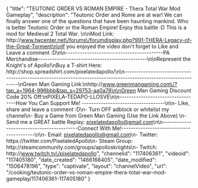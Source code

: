 {
    "title": "TEUTONIC ORDER VS ROMAN EMPIRE - Thera Total War Mod Gameplay",
    "description": "Teutonic Order and Rome are at war!  We can finally answer one of the questions that have been haunting mankind.  Who is better Teutonic Order or the Roman Empire!  Enjoy this battle :D  This is a mod for Medieval 2 Total War.  \n\nMod Link: http:\/\/www.twcenter.net\/forums\/forumdisplay.php?991-THERA-Legacy-of-the-Great-Torment\n\nIf you enjoyed the video don't forget to Like and Leave a comment :D\n\n-----------------------------------------PA Merchandise----------------------------------------------\n\nRepresent the Knight's of Apollo!\nBuy a T-shirt Here: http:\/\/shop.spreadshirt.com\/pixelatedapollo\/\n\n---------------------------------------------------------------------------------------------------------------\nGreen Man Gaming Link:\nhttp:\/\/www.greenmangaming.com\/?tap_a=1964-996bbb&tap_s=29753-aa0a78\n\nGreen Man Gaming Discount Code 20% Off:\nPIXELA-TEDAPO-LLOSVE\n\n----------------------------------How You Can Support Me! -----------------------------------\n\n- Like, share and leave a comment :D\n- Turn OFF adblock or whitelist my channel\n- Buy a Game from Green Man Gaming (Use the Link Above) \n- Send me a GREAT battle Replay: pixelatedapollo@gmail.com\n\n------------------------------------------Connect With Me!-----------------------------------------\n\n- Email: pixelatedapollo@gmail.com\n- Twitter: https:\/\/twitter.com\/PixelatedApollo\n- Steam Group:  http:\/\/steamcommunity.com\/groups\/apollosknights\n- Twitch: http:\/\/www.twitch.tv\/pixelatedapollo",
    "channelid": "117406361",
    "videoid": "117405180",
    "date_created": "1466168405",
    "date_modified": "1506478196",
    "type": "captivate",
    "layout": "channelVideo",
    "url": "\/cooking\/teutonic-order-vs-roman-empire-thera-total-war-mod-gameplay\/117406361-117405180"
}